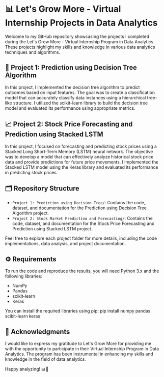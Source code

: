 # 📊 Let's Grow More - Virtual Internship Projects in Data Analytics

Welcome to my GitHub repository showcasing the projects I completed during the Let's Grow More - Virtual Internship Program in Data Analytics. These projects highlight my skills and knowledge in various data analytics techniques and algorithms.

## 🌳 Project 1: Prediction using Decision Tree Algorithm

In this project, I implemented the decision tree algorithm to predict outcomes based on input features. The goal was to create a classification model that can accurately classify data instances using a hierarchical tree-like structure. I utilized the scikit-learn library to build the decision tree model and evaluated its performance using appropriate metrics.

## 📈 Project 2: Stock Price Forecasting and Prediction using Stacked LSTM

In this project, I focused on forecasting and predicting stock prices using a Stacked Long Short-Term Memory (LSTM) neural network. The objective was to develop a model that can effectively analyze historical stock price data and provide predictions for future price movements. I implemented the Stacked LSTM model using the Keras library and evaluated its performance in predicting stock prices.

## 🗂️ Repository Structure

- `Project 1: Prediction using Decision Tree/`: Contains the code, dataset, and documentation for the Prediction using Decision Tree Algorithm project.
- `Project 2: Stock Market Prediction and Forecasting/`: Contains the code, dataset, and documentation for the Stock Price Forecasting and Prediction using Stacked LSTM project.

Feel free to explore each project folder for more details, including the code implementations, data analysis, and project documentation.

## ⚙️ Requirements

To run the code and reproduce the results, you will need Python 3.x and the following libraries:
- NumPy
- Pandas
- scikit-learn
- Keras

You can install the required libraries using pip:
pip install numpy pandas scikit-learn keras

## 🙏 Acknowledgments

I would like to express my gratitude to Let's Grow More for providing me with the opportunity to participate in their Virtual Internship Program in Data Analytics. The program has been instrumental in enhancing my skills and knowledge in the field of data analytics.

Happy analyzing! 📊🚀


